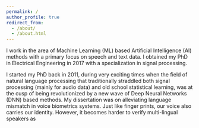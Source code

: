 ```yaml
---
permalink: /
author_profile: true
redirect_from: 
  - /about/
  - /about.html
---
```



I work in the area of Machine Learning (ML) based Artificial Intelligence (AI) methods with a primary focus on speech and text data. I obtained my PhD in Electrical Engineering in 2017 with a specialization in signal processing. 

I started my PhD back in 2011, during very exciting times when the field of natural language processing that traditionally straddled both signal processing (mainly for audio data) and old school statistical learning, was at the cusp of being revolutionized by a new wave of Deep Neural Networks (DNN) based methods. My dissertation was on alleviating language mismatch in voice biometrics systems. Just like finger prints, our voice also carries our identity. However, it becomes harder to verify multi-lingual speakers as   